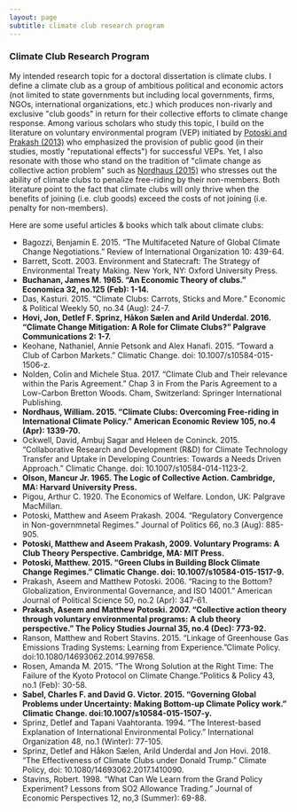 ```yaml
---
layout: page
subtitle: climate club research program
---
```


### Climate Club Research Program

My intended research topic for a doctoral dissertation is climate clubs. I define a climate club as a group of ambitious political and economic actors (not limited to state governments but including local governments, firms, NGOs, international organizations, etc.) which produces non-rivarly and exclusive "club goods" in return for their collective efforts to climate change response. Among various scholars who study this topic, I build on the literature on voluntary environmental program (VEP) initiated by [Potoski and Prakash (2013)](https://www.annualreviews.org/doi/abs/10.1146/annurev-polisci-032211-211224) who emphasized the provision of public good (in their studies, mostly "reputational effects") for successful VEPs. Yet, I also resonate with those who stand on the tradition of "climate change as collective action problem" such as [Nordhaus (2015)](https://www.aeaweb.org/articles?id=10.1257/aer.15000001) who stresses out the ability of climate clubs to penalize free-riding by their non-members. Both literature point to the fact that climate clubs will only thrive when the benefits of joining (i.e. club goods) exceed the costs of not joining (i.e. penalty for non-members). 

Here are some useful articles & books which talk about climate clubs:

- Bagozzi, Benjamin E. 2015. “The Multifaceted Nature of Global Climate Change Negotiations.” Review of International Organization 10: 439-64.  
- Barrett, Scott. 2003. Environment and Statecraft: The Strategy of Environmental Treaty Making. New York, NY: Oxford University Press.     
- **Buchanan, James M. 1965. “An Economic Theory of clubs.” Economica 32, no.125 (Feb): 1-14.**
- Das, Kasturi. 2015. “Climate Clubs: Carrots, Sticks and More.” Economic & Political Weekly 50, no.34 (Aug): 24-7.   
- **Hovi, Jon, Detlef F. Sprinz, Håkon Sælen and Arild Underdal. 2016. “Climate Change Mitigation: A Role for Climate Clubs?” Palgrave Communications 2: 1-7.**
- Keohane, Nathaniel,  Annie Petsonk and Alex Hanafi. 2015. “Toward a Club of Carbon Markets.” Climatic Change. doi: 10.1007/s10584-015-1506-z.  
- Nolden, Colin and Michele Stua. 2017. “Climate Club and Their relevance within the Paris Agreement.” Chap 3 in From the Paris Agreement to a Low-Carbon Bretton Woods. Cham, Switzerland: Springer International Publishing.   
- **Nordhaus, William. 2015. “Climate Clubs: Overcoming Free-riding in International Climate Policy.” American Economic Review 105, no.4 (Apr): 1339-70.**
- Ockwell, David, Ambuj Sagar and Heleen de Coninck. 2015. “Collaborative Research and Development (R&D) for Climate Technology Transfer and Uptake in Developing Countries: Towards a Needs Driven Approach.” Climatic Change. doi: 10.1007/s10584-014-1123-2.   
- **Olson, Mancur Jr. 1965. The Logic of Collective Action. Cambridge, MA: Harvard University Press.**
- Pigou, Arthur C. 1920. The Economics of Welfare. London, UK: Palgrave MacMillan.   
- Potoski, Matthew and Aseem Prakash. 2004. “Regulatory Convergence in Non-governmnetal Regimes.” Journal of Politics 66, no.3 (Aug): 885-905.  
- **Potoski, Matthew and Aseem Prakash, 2009. Voluntary Programs: A Club Theory Perspective. Cambridge, MA: MIT Press.**
- **Potoski, Matthew. 2015. “Green Clubs in Building Block Climate Change Regimes.” Climatic Change. doi: 10.1007/s10584-015-1517-9.**
- Prakash, Aseem and Matthew Potoski. 2006. “Racing to the Bottom? Globalization, Environmental Governance, and ISO 14001.” American Journal of Political Science 50, no.2 (Apr): 347-61.   
- **Prakash, Aseem and Matthew Potoski. 2007. “Collective action theory through voluntary environmental programs: A club theory perspective.” The Policy Studies Journal 35, no.4 (Dec): 773-92.**
- Ranson, Matthew and Robert Stavins. 2015. “Linkage of Greenhouse Gas Emissions Trading Systems: Learning from Experience.”Climate Policy. doi:10.1080/14693062.2014.997658.   
- Rosen, Amanda M. 2015. “The Wrong Solution at the Right Time: The Failure of the Kyoto Protocol on Climate Change.”Politics & Policy 43, no.1 (Feb): 30-58.    
- **Sabel, Charles F. and David G. Victor. 2015. “Governing Global Problems under Uncertainty: Making Bottom-up Climate Policy work.” Climatic Change. doi:10.1007/s10584-015-1507-y.**  
- Sprinz, Detlef and Tapani Vaahtoranta. 1994. “The Interest-based Explanation of International Environmental Policy.” International Organization 48, no.1 (Winter): 77-105.   
- Sprinz, Detlef and Håkon Sælen, Arild Underdal and Jon Hovi. 2018. “The Effectiveness of Climate Clubs under Donald Trump.” Climate Policy, doi: 10.1080/14693062.2017.1410090. 
- Stavins, Robert. 1998. “What Can We Learn from the Grand Policy Experiment? Lessons from SO2 Allowance Trading.” Journal of Economic Perspectives 12, no,3 (Summer): 69-88.   

